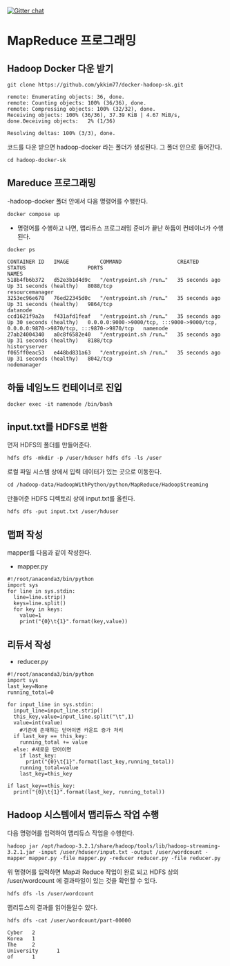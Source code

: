 [![Gitter chat](https://badges.gitter.im/gitterHQ/gitter.png)](https://gitter.im/big-data-europe/Lobby)

# MapReduce 프로그래밍



## Hadoop Docker 다운 받기

```
git clone https://github.com/ykkim77/docker-hadoop-sk.git
```

```
remote: Enumerating objects: 36, done.
remote: Counting objects: 100% (36/36), done.
remote: Compressing objects: 100% (32/32), done.
Receiving objects: 100% (36/36), 37.39 KiB | 4.67 MiB/s, done.0eceiving objects:   2% (1/36)

Resolving deltas: 100% (3/3), done.
```

코드를 다운 받으면 hadoop-docker 라는 폴더가 생성된다. 
그 폴더 안으로 들어간다. 

```
cd hadoop-docker-sk
```

## Mareduce 프로그래밍
-hadoop-docker 폴더 안에서 다음 명령어를 수행한다.

```
docker compose up
```

- 명령어를 수행하고 나면, 맵리듀스 프로그래밍 준비가 끝난 하둡이 컨테이너가 수행된다. 

```
docker ps
```

```
CONTAINER ID   IMAGE          COMMAND                  CREATED          STATUS                    PORTS                                                                                  NAMES
518b4fb6b372   d52e3b1d4d9c   "/entrypoint.sh /run…"   35 seconds ago   Up 31 seconds (healthy)   8088/tcp                                                                               resourcemanager
3253ec96e678   76ed22345d0c   "/entrypoint.sh /run…"   35 seconds ago   Up 31 seconds (healthy)   9864/tcp                                                                               datanode
ccd1621f9a2a   f431afd1feaf   "/entrypoint.sh /run…"   35 seconds ago   Up 30 seconds (healthy)   0.0.0.0:9000->9000/tcp, :::9000->9000/tcp, 0.0.0.0:9870->9870/tcp, :::9870->9870/tcp   namenode
27ab24004340   a0c8f6582e40   "/entrypoint.sh /run…"   35 seconds ago   Up 31 seconds (healthy)   8188/tcp                                                                               historyserver
f065ff0eac53   e448bd831a63   "/entrypoint.sh /run…"   35 seconds ago   Up 31 seconds (healthy)   8042/tcp                                                                               nodemanager
```


## 하둡 네임노드 컨테이너로 진입

```
docker exec -it namenode /bin/bash
```

## input.txt를 HDFS로 변환

먼저 HDFS의 폴더를 만들어준다. 
```
hdfs dfs -mkdir -p /user/hduser hdfs dfs -ls /user
```

로컬 파일 시스템 상에서 입력 데이터가 있는 곳으로 이동한다.
```
cd /hadoop-data/HadoopWithPython/python/MapReduce/HadoopStreaming
```

만들어준 HDFS 디렉토리 상에 input.txt를 올린다.

```
hdfs dfs -put input.txt /user/hduser
```


## 맵퍼 작성

mapper를 다음과 같이 작성한다.

- mapper.py

```
#!/root/anaconda3/bin/python
import sys
for line in sys.stdin:
  line=line.strip()
  keys=line.split()
  for key in keys:
    value=1
    print("{0}\t{1}".format(key,value))
```

## 리듀서 작성

- reducer.py

```
#!/root/anaconda3/bin/python
import sys
last_key=None
running_total=0

for input_line in sys.stdin:
  input_line=input_line.strip()
  this_key,value=input_line.split("\t",1)
  value=int(value)
    #기존에 존재하는 단어이면 카운트 증가 처리
  if last_key == this_key:
    running_total += value
  else: #새로운 단어이면
    if last_key:
      print("{0}\t{1}".format(last_key,running_total))
    running_total=value
    last_key=this_key

if last_key==this_key:
  print("{0}\t{1}".format(last_key, running_total))
```


## Hadoop 시스템에서 맵리듀스 작업 수행

다음 명령어를 입력하여 맵리듀스 작업을 수행한다.

```
hadoop jar /opt/hadoop-3.2.1/share/hadoop/tools/lib/hadoop-streaming-3.2.1.jar -input /user/hduser/input.txt -output /user/wordcount -mapper mapper.py -file mapper.py -reducer reducer.py -file reducer.py
```

위 명령어를 입력하면 Map과 Reduce 작업이 완료 되고
HDFS 상의 /user/wordcount 에 결과파일이 있는 것을 확인할 수 있다. 

```
hdfs dfs -ls /user/wordcount 
```

맵리듀스의 결과를 읽어들일수 있다. 

```
hdfs dfs -cat /user/wordcount/part-00000
```

```
Cyber   2
Korea   1
The     2
University      1
of      1
```

